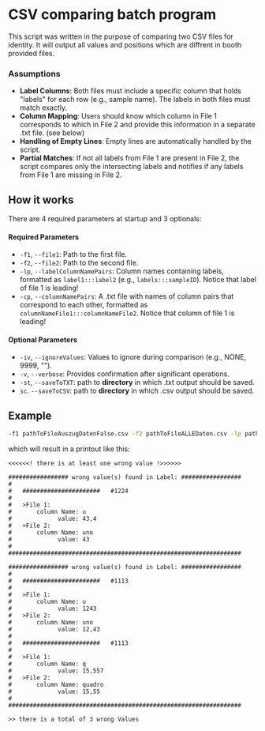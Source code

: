 # CSV comparing batch program
This script was written in the purpose of comparing two CSV files for identity.
It will output all values and positions which are diffrent in booth provided files.

### Assumptions
- **Label Columns**: Both files must include a specific column that holds "labels" for each row (e.g., sample name). The labels in both files must match exactly.
- **Column Mapping**: Users should know which column in File 1 corresponds to which in File 2 and provide this information in a separate .txt file. (see below)
- **Handling of Empty Lines**: Empty lines are automatically handled by the script.
- **Partial Matches**: If not all labels from File 1 are present in File 2, the script compares only the intersecting labels and notifies if any labels from File 1 are missing in File 2.

## How it works
There are 4 required parameters at startup and 3 optionals:  

#### Required Parameters
- `-f1`, `--file1`: Path to the first file.
- `-f2`, `--file2`: Path to the second file.
- `-lp`, `--labelColumnNamePairs`: Column names containing labels, formatted as `label1:::label2` (e.g., `labels:::sampleID`). Notice that label of file 1 is leading!
- `-cp`, `--columnNamePairs`: A .txt file with names of column pairs that correspond to each other, formatted as `columnNameFile1:::columnNameFile2`. Notice that column of file 1 is leading!

#### Optional Parameters
- `-iv`, `--ignoreValues`: Values to ignore during comparison (e.g., NONE, 9999, "").
- `-v`, `--verbose`: Provides confirmation after significant operations.
- `-st`, `--saveToTXT`: path to **directory** in which .txt output should be saved.
- `sc`. `--saveToCSV`: path to **directory** in which .csv output should be saved.

## Example
```bash 
-f1 pathToFileAuszugDatenFalse.csv -f2 pathToFileALLEDaten.csv -lp pathToFileColumnPairs -iv Null
```

which will result in a printout like this:
```
<<<<<<! there is at least one wrong value !>>>>>>

################# wrong value(s) found in Label: #################
#
#   ######################   #1224
#
#   >File 1:
#       column Name: u
#             value: 43,4
#   >File 2:
#       column Name: uno
#             value: 43
#
##################################################################

################# wrong value(s) found in Label: #################
#
#   ######################   #1113
#
#   >File 1:
#       column Name: u
#             value: 1243
#   >File 2:
#       column Name: uno
#             value: 12,43
#
#   ######################   #1113
#
#   >File 1:
#       column Name: q
#             value: 15,557
#   >File 2:
#       column Name: quadro
#             value: 15,55
#
##################################################################

>> there is a total of 3 wrong Values
```